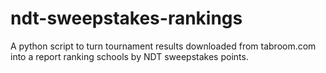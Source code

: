 # ndt-sweepstakes-rankings

A python script to turn tournament results downloaded from tabroom.com into a report ranking schools by NDT sweepstakes points. 